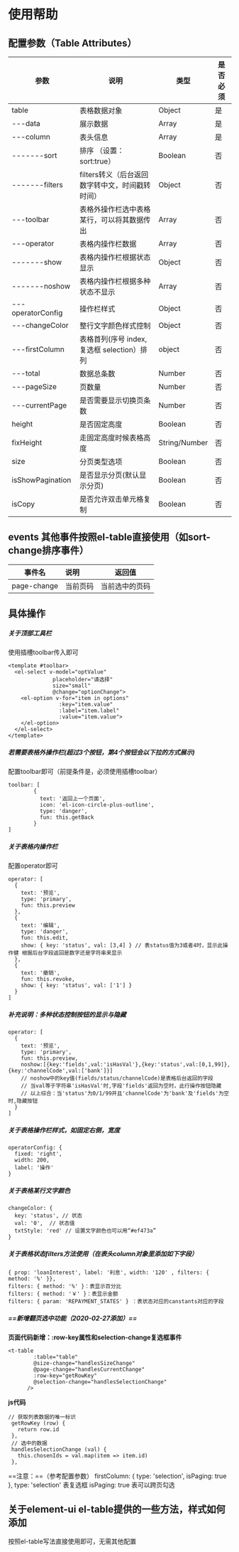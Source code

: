 # 使用帮助

## 配置参数（Table Attributes）

| 参数              | 说明                                       | 类型          | 是否必须 |
| ----------------- | ------------------------------------------ | ------------- | -------- |
| table             | 表格数据对象                               | Object        | 是       |
| ---data           | 展示数据                                   | Array         | 是       |
| ---column         | 表头信息                                   | Array         | 是       |
| -------sort       | 排序 （设置：sort:true）                   | Boolean        | 否       |
| -------filters    | filters转义（后台返回数字转中文，时间戳转时间）| Object    | 否       |
| ---toolbar        | 表格外操作栏选中表格某行，可以将其数据传出 | Array         | 否       |
| ---operator       | 表格内操作栏数据                           | Array         | 否       |
| -------show       | 表格内操作栏根据状态显示                   | Object        | 否       |
| -------noshow     | 表格内操作栏根据多种状态不显示             | Array         | 否       |
| ---operatorConfig | 操作栏样式                                 | Object        | 否       |
| ---changeColor    | 整行文字颜色样式控制                       | Object        | 否       |
| ---firstColumn    | 表格首列(序号 index,复选框 selection）排列 | object        | 否       |
| ---total          | 数据总条数                                 | Number        | 否       |
| ---pageSize       | 页数量                                     | Number        | 否       |
| ---currentPage    | 是否需要显示切换页条数                     | Number        | 否       |
| height            | 是否固定高度                               | Boolean       | 否       |
| fixHeight         | 走固定高度时候表格高度                     | String/Number | 否       |
| size              | 分页类型选项                               | Boolean       | 否       |
| isShowPagination  | 是否显示分页(默认显示分页)                 | Boolean       | 否       |
| isCopy            | 是否允许双击单元格复制                     | Boolean       | 否       |

## events 其他事件按照el-table直接使用（如sort-change排序事件）
|   事件名    | 说明     |     返回值     |
| :---------: | :------- | :------------: |
| page-change | 当前页码 | 当前选中的页码 |

## 具体操作

  ##### 关于顶部工具栏
  使用插槽toolbar传入即可
  ```
  <template #toolbar>
    <el-select v-model="optValue"
                placeholder="请选择"
                size="small"
                @change="optionChange">
      <el-option v-for="item in options"
                  :key="item.value"
                  :label="item.label"
                  :value="item.value">
      </el-option>
    </el-select>
  </template>
  ```
  ##### 若需要表格外操作栏(超过3个按钮，第4个按钮会以下拉的方式展示)
  配置toolbar即可（前提条件是，必须使用插槽toolbar）
  ```
  toolbar: [
          {
            text: '返回上一个页面',
            icon: 'el-icon-circle-plus-outline',
            type: 'danger',
            fun: this.getBack
          }
  ]
  ```
  ##### 关于表格内操作栏
  配置operator即可
  ```
  operator: [
    {
      text: '预览',
      type: 'primary',
      fun: this.preview
    },
    {
      text: '编辑',
      type: 'danger',
      fun: this.edit,
      show: { key: 'status', val: [3,4] } // 表status值为3或者4时，显示此操作健 根据后台字段返回是数字还是字符串来显示
    },
    {
      text: '撤销',
      fun: this.revoke,
      show: { key: 'status', val: ['1'] }
    }
  ]
  ```
   ##### 补充说明：多种状态控制按钮的显示与隐藏
  ```
  operator: [
    {
      text: '预览',
      type: 'primary',
      fun: this.preview,
      noshow:[{key:'fields',val:'isHasVal'},{key:'status',val:[0,1,99]},{key:'channelCode',val:['bank']}]
      // noshow中的key值(fields/status/channelCode)是表格后台返回的字段
      // 当val等于字符串'isHasVal'时,字段'fields'返回为空时，此行操作按钮隐藏
      // 以上综合：当'status'为0/1/99并且'channelCode'为'bank'及'fields'为空时,隐藏按钮
    }
  ]
  ```
  ##### 关于表格操作栏样式，如固定右侧，宽度
  ```
  operatorConfig: {
    fixed: 'right',
    width: 200,
    label: '操作'
  }
  ```
  ##### 关于表格某行文字颜色
  ```
  changeColor: {
    key: 'status', // 状态
    val: '0',  // 状态值
    txtStyle: 'red' // 设置文字颜色也可以用“#ef473a”
  }
  ```
   ##### 关于表格状态filters方法使用（在表头column对象里添加如下字段）
  ```
  { prop: 'loanInterest', label: '利息', width: '120' , filters: { method: '%' }},
  filters: { method: '%' }：表显示百分比
  filters: { method: '￥' }：表显示金额
  filters: { param: 'REPAYMENT_STATES' } ：表状态对应的canstants对应的字段
  ```
   ##### ==新增翻页选中功能（2020-02-27添加）==
   **页面代码新增：:row-key属性和selection-change复选框事件**
  ```
  <t-table
          :table="table"
          @size-change="handlesSizeChange"
          @page-change="handlesCurrentChange"
          :row-key="getRowKey"
          @selection-change="handlesSelectionChange"
        />
  ```
  **js代码**
   ```
  // 获取列表数据的唯一标识
    getRowKey (row) {
      return row.id
    },
    // 选中的数据
    handlesSelectionChange (val) {
      this.chosenIds = val.map(item => item.id)
    },
  ```
  ==注意：==（参考配置参数）
    firstColumn: { type: 'selection', isPaging: true },
     type: 'selection' 表复选框
     isPaging: true 表可以跨页勾选
## 关于element-ui el-table提供的一些方法，样式如何添加     
  按照el-table写法直接使用即可，无需其他配置

